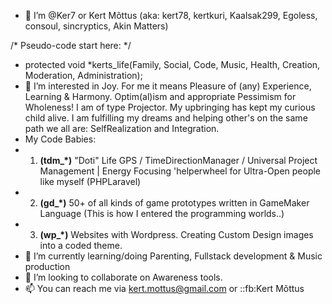 - 👋 I’m @Ker7 or Kert Mõttus (aka: kert78, kertkuri, Kaalsak299, Egoless, consoul, sincryptics, Akin Matters)

/* Pseudo-code start here: */
- protected void *kerts_life(Family, Social, Code, Music, Health, Creation, Moderation, Administration);
- 👀 I’m interested in Joy. For me it means Pleasure of (any) Experience, Learning & Harmony.
      Optim(al)ism and appropriate Pessimism for Wholeness!
      I am of type Projector. My upbringing has kept my curious child alive.
      I am fulfilling my dreams and helping other's on the same path we all are: SelfRealization and Integration.
-    My Code Babies:
-    1) **(tdm_*)** "Doti" Life GPS / TimeDirectionManager / Universal Project Management | Energy Focusing 'helperwheel for Ultra-Open people like myself (PHPLaravel)
-    2) **(gd_*)** 50+ of all kinds of game prototypes written in GameMaker Language (This is how I entered the programming worlds..)
-    3) **(wp_*)** Websites with Wordpress. Creating Custom Design images into a coded theme.
- 🌱 I’m currently learning/doing Parenting, Fullstack development & Music production
- 💞️ I’m looking to collaborate on Awareness tools.
- 📫 You can reach me via kert.mottus@gmail.com or ::fb:Kert Mõttus
